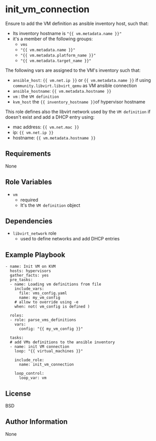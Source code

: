 init_vm_connection
=========

Ensure to add the VM definition as ansible inventory host, such that:

- Its inventory hostname is `"{{ vm.metadata.name }}"`
- it's a member of the following groups:
  - `vms`
  - `"{{ vm.metadata.name }}"`
  - `"{{ vm.metadata.platform_name }}"`
  - `"{{ vm.metadata.target_name }}"`

The following vars are assigned to the VM's inventory such that:
- `ansible_host`: `{{ vm.net.ip }}` or `{{ vm.metadata.name }}` if using `community.libvirt.libvirt_qemu` as VM ansible connection
- `ansible_hostname`: `{{ vm.metadata.hostname }}`
- `vm` : the `VM definition`
- `kvm_host` the `{{ inventory_hostname }}`of hypervisor hostname

This role defines also the libvirt network used by the `VM definition` if doesn't exist and add a DHCP entry using:
- mac address: `{{ vm.net.mac }}`
- ip: `{{ vm.net.ip }}`
- hostname: `{{ vm.metadata.hostname }}`

Requirements
------------
None

Role Variables
--------------
- `vm`
  - required
  - It's the `VM definition` object

Dependencies
------------

- `libvirt_network` role
  - used to define networks and add DHCP entries

Example Playbook
----------------

```
- name: Init VM on KVM
  hosts: hypervisors
  gather_facts: yes
  pre_tasks:
  - name: Loading vm definitions from file
    include_vars:
      file: vms_config.yaml
      name: my_vm_config
    # allow to override using -e
    when: not( vm_config is defined ) 
  
  roles:
  - role: parse_vms_definitions
    vars:
      config: "{{ my_vm_config }}"
  
  tasks:  
  # add VMs definitions to the ansible inventory
  - name: init VM connection
    loop: "{{ virtual_machines }}"

    include_role:
      name: init_vm_connection
    
    loop_control:
      loop_var: vm

```

License
-------

BSD

Author Information
------------------

None
